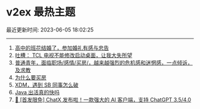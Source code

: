 # v2ex 最热主题

最近更新时间: 2023-06-05 18:02:25

--- 
1. [高中的班花结婚了，参加婚礼有感与忠告](https://www.v2ex.com/t/945765) 
2. [吐槽： TCL 电视不能修改启动桌面，让我大失所望](https://www.v2ex.com/t/945781) 
3. [普通青年，面临职场/感情/买房/，越来越强烈的危机感和迷惘感，一点倾诉，及求教](https://www.v2ex.com/t/945791) 
4. [为什么要买房](https://www.v2ex.com/t/945852) 
5. [XDM，遇到 SB 同事怎么破](https://www.v2ex.com/t/945806) 
6. [Java 出活真的快吗](https://www.v2ex.com/t/945809) 
7. [🎁 [首发限免] ChatX 发布啦！一款强大的 AI 客户端，支持 ChatGPT 3.5/4.0](https://www.v2ex.com/t/945877) 
